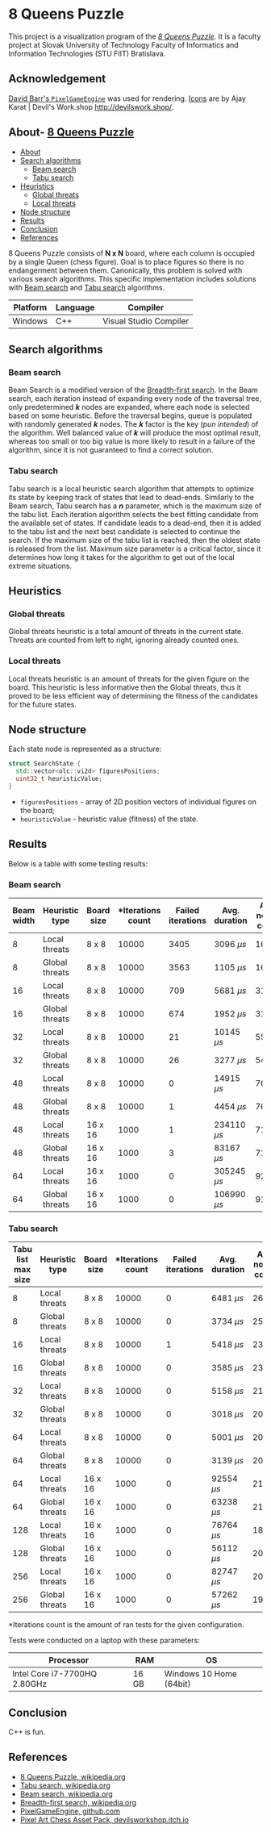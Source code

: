 # 8 Queens Puzzle

This project is a visualization program of the [*8 Queens Puzzle*][1]. It is a faculty project at Slovak University of Technology Faculty of Informatics and Information Technologies (STU FIIT) Bratislava.

## Acknowledgement

[David Barr's `PixelGameEngine`][5] was used for rendering. [Icons][6] are by Ajay Karat | Devil's Work.shop http://devilswork.shop/.

## About- [8 Queens Puzzle](#8-queens-puzzle)
  - [About](#about)
  - [Search algorithms](#search-algorithms)
    - [Beam search](#beam-search)
    - [Tabu search](#tabu-search)
  - [Heuristics](#heuristics)
    - [Global threats](#global-threats)
    - [Local threats](#local-threats)
  - [Node structure](#node-structure)
  - [Results](#results)
  - [Conclusion](#conclusion)
  - [References](#references)

8 Queens Puzzle consists of **N x N** board, where each column is occupied by a single Queen (chess figure). Goal is to place figures so there is no endangerment between them. Canonically, this problem is solved with various search algorithms. This specific implementation includes solutions with [Beam search][3] and [Tabu search][2] algorithms.

| Platform | Language | Compiler               |
|----------|----------|------------------------|
| Windows  | C++      | Visual Studio Compiler |

## Search algorithms

### Beam search

Beam Search is a modified version of the [Breadth-first search][4]. In the Beam search, each iteration instead of expanding every node of the traversal tree, only predetermined ***k*** nodes are expanded, where each node is selected based on some heuristic. Before the traversal begins, queue is populated with randomly generated ***k*** nodes. The ***k*** factor is the key (*pun intended*) of the algorithm. Well balanced value of ***k*** will produce the most optimal result, whereas too small or too big value is more likely to result in a failure of the algorithm, since it is not guaranteed to find a correct solution.

### Tabu search

Tabu search is a local heuristic search algorithm that attempts to optimize its state by keeping track of states that lead to dead-ends. Similarly to the Beam search, Tabu search has a ***n*** parameter, which is the maximum size of the tabu list. Each iteration algorithm selects the best fitting candidate from the available set of states. If candidate leads to a dead-end, then it is added to the tabu list and the next best candidate is selected to continue the search. If the maximum size of the tabu list is reached, then the oldest state is released from the list. Maximum size parameter is a critical factor, since it determines how long it takes for the algorithm to get out of the local extreme situations.

## Heuristics

### Global threats

Global threats heuristic is a total amount of threats in the current state. Threats are counted from left to right, ignoring already counted ones.

### Local threats

Local threats heuristic is an amount of threats for the given figure on the board. This heuristic is less informative then the Global threats, thus it proved to be less efficient way of determining the fitness of the candidates for the future states.

## Node structure

Each state node is represented as a structure:

```c++
struct SearchState {
  std::vector<olc::vi2d> figuresPositions;
  uint32_t heuristicValue;
}
```

- `figuresPositions` - array of 2D position vectors of individual figures on the board;
- `heuristicValue` - heuristic value (fitness) of the state.

## Results

Below is a table with some testing results:

### Beam search

| Beam width | Heuristic type | Board size | *Iterations count | Failed iterations | Avg. duration | Avg. nodes count |
|------------|----------------|------------|-------------------|-------------------|---------------|------------------|
| 8          | Local threats  | 8 x 8      | 10000             | 3405              | 3096 *µs*     | 1665             |
| 8          | Global threats | 8 x 8      | 10000             | 3563              | 1105 *µs*     | 1670             |
| 16         | Local threats  | 8 x 8      | 10000             | 709               | 5681 *µs*     | 3126             |
| 16         | Global threats | 8 x 8      | 10000             | 674               | 1952 *µs*     | 3137             |
| 32         | Local threats  | 8 x 8      | 10000             | 21                | 10145 *µs*    | 5500             |
| 32         | Global threats | 8 x 8      | 10000             | 26                | 3277 *µs*     | 5487             |
| 48         | Local threats  | 8 x 8      | 10000             | 0                 | 14915 *µs*    | 7622             |
| 48         | Global threats | 8 x 8      | 10000             | 1                 | 4454 *µs*     | 7611             |
| 48         | Local threats  | 16 x 16    | 1000              | 1                 | 234110 *µs*   | 71603            |
| 48         | Global threats | 16 x 16    | 1000              | 3                 | 83167 *µs*    | 71503            |
| 64         | Local threats  | 16 x 16    | 1000              | 0                 | 305245 *µs*   | 92421            |
| 64         | Global threats | 16 x 16    | 1000              | 0                 | 106990 *µs*   | 91374            |

### Tabu search

| Tabu list max size | Heuristic type | Board size | *Iterations count | Failed iterations | Avg. duration | Avg. nodes count |
|--------------------|----------------|------------|-------------------|-------------------|---------------|------------------|
| 8                  | Local threats  | 8 x 8      | 10000             | 0                 | 6481 *µs*     | 2618             |
| 8                  | Global threats | 8 x 8      | 10000             | 0                 | 3734 *µs*     | 2587             |
| 16                 | Local threats  | 8 x 8      | 10000             | 1                 | 5418 *µs*     | 2302             |
| 16                 | Global threats | 8 x 8      | 10000             | 0                 | 3585 *µs*     | 2363             |
| 32                 | Local threats  | 8 x 8      | 10000             | 0                 | 5158 *µs*     | 2159             |
| 32                 | Global threats | 8 x 8      | 10000             | 0                 | 3018 *µs*     | 2094             |
| 64                 | Local threats  | 8 x 8      | 10000             | 0                 | 5001 *µs*     | 2090             |
| 64                 | Global threats | 8 x 8      | 10000             | 0                 | 3139 *µs*     | 2058             |
| 64                 | Local threats  | 16 x 16    | 1000              | 0                 | 92554 *µs*    | 21470            |
| 64                 | Global threats | 16 x 16    | 1000              | 0                 | 63238 *µs*    | 21238            |
| 128                | Local threats  | 16 x 16    | 1000              | 0                 | 76764 *µs*    | 18351            |
| 128                | Global threats | 16 x 16    | 1000              | 0                 | 56112 *µs*    | 20323            |
| 256                | Local threats  | 16 x 16    | 1000              | 0                 | 82747 *µs*    | 20310            |
| 256                | Global threats | 16 x 16    | 1000              | 0                 | 57262 *µs*    | 19491            |

*Iterations count is the amount of ran tests for the given configuration.

Tests were conducted on a laptop with these parameters:

| Processor                    | RAM   | OS                      |
|------------------------------|-------|-------------------------|
| Intel Core i7-7700HQ 2.80GHz | 16 GB | Windows 10 Home (64bit) |

## Conclusion

C++ is fun.

## References

[1]: https://en.wikipedia.org/wiki/Eight_queens_puzzle
[2]: https://en.wikipedia.org/wiki/Tabu_search
[3]: https://en.wikipedia.org/wiki/Beam_search
[4]: https://en.wikipedia.org/wiki/Breadth-first_search
[5]: https://github.com/OneLoneCoder/olcPixelGameEngine
[6]: https://devilsworkshop.itch.io/pixel-art-chess-asset-pack

* [8 Queens Puzzle, wikipedia.org][1]
* [Tabu search, wikipedia.org][2]
* [Beam search, wikipedia.org][3]
* [Breadth-first search, wikipedia.org][4]
* [PixelGameEngine, github.com][5]
* [Pixel Art Chess Asset Pack, devilsworkshop.itch.io][6]